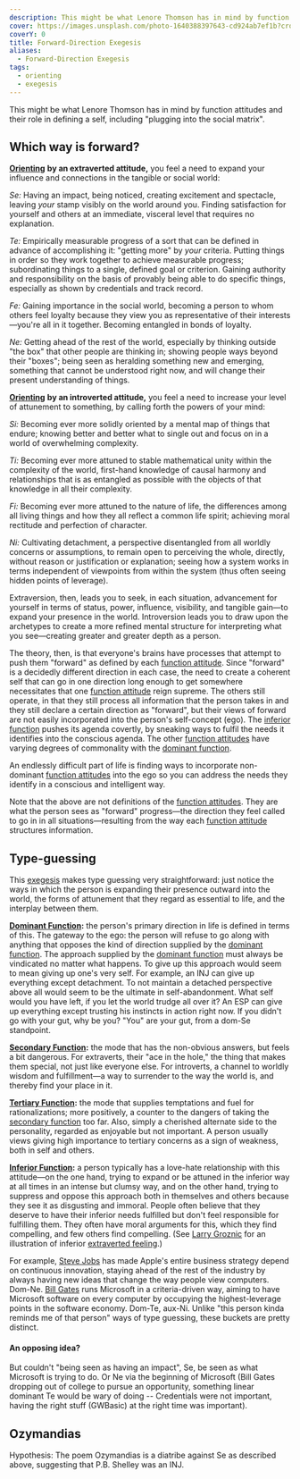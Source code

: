 ```yaml
---
description: This might be what Lenore Thomson has in mind by function attitudes and their role in defining a self, including "plugging into the social matrix".
cover: https://images.unsplash.com/photo-1640388397643-cd924ab7ef1b?crop=entropy&cs=srgb&fm=jpg&ixid=M3wxOTcwMjR8MHwxfHNlYXJjaHwxfHxtYXRyaXh8ZW58MHx8fHwxNzM4MDgxNjc1fDA&ixlib=rb-4.0.3&q=85
coverY: 0
title: Forward-Direction Exegesis
aliases:
  - Forward-Direction Exegesis
tags:
  - orienting
  - exegesis
---
```


This might be what Lenore Thomson has in mind by function attitudes and their role in defining a self, including "plugging into the social matrix".

## Which way is forward?

[**Orienting**](/wiki/sign-interpretation/orienting) **by an extraverted attitude,** you feel a need to expand your influence and connections in the tangible or social world:

_Se:_ Having an impact, being noticed, creating excitement and spectacle, leaving _your_ stamp visibly on the world around you. Finding satisfaction for yourself and others at an immediate, visceral level that requires no explanation.

_Te:_ Empirically measurable progress of a sort that can be defined in advance of accomplishing it: "getting more" by _your_ criteria. Putting things in order so they work together to achieve measurable progress; subordinating things to a single, defined goal or criterion. Gaining authority and responsibility on the basis of provably being able to do specific things, especially as shown by credentials and track record.

_Fe:_ Gaining importance in the social world, becoming a person to whom others feel loyalty because they view you as representative of their interests—you're all in it together. Becoming entangled in bonds of loyalty.

_Ne:_ Getting ahead of the rest of the world, especially by thinking outside "the box" that other people are thinking in; showing people ways beyond their "boxes"; being seen as heralding something new and emerging, something that cannot be understood right now, and will change their present understanding of things.

[**Orienting**](/wiki/sign-interpretation/orienting) **by an introverted attitude,** you feel a need to increase your level of attunement to something, by calling forth the powers of your mind:

_Si:_ Becoming ever more solidly oriented by a mental map of things that endure; knowing better and better what to single out and focus on in a world of overwhelming complexity.

_Ti:_ Becoming ever more attuned to stable mathematical unity within the complexity of the world, first-hand knowledge of causal harmony and relationships that is as entangled as possible with the objects of that knowledge in all their complexity.

_Fi:_ Becoming ever more attuned to the nature of life, the differences among all living things and how they all reflect a common life spirit; achieving moral rectitude and perfection of character.

_Ni:_ Cultivating detachment, a perspective disentangled from all worldly concerns or assumptions, to remain open to perceiving the whole, directly, without reason or justification or explanation; seeing how a system works in terms independent of viewpoints from within the system (thus often seeing hidden points of leverage).

Extraversion, then, leads you to seek, in each situation, advancement for yourself in terms of status, power, influence, visibility, and tangible gain—to expand your presence in the world. Introversion leads you to draw upon the archetypes to create a more refined mental structure for interpreting what you see—creating greater and greater depth as a person.

The theory, then, is that everyone's brains have processes that attempt to push them "forward" as defined by each [function attitude](/wiki/fundamentals/function-attitude). Since "forward" is a decidedly different direction in each case, the need to create a coherent self that can go in one direction long enough to get somewhere necessitates that one [function attitude](/wiki/fundamentals/function-attitude) reign supreme. The others still operate, in that they still process all information that the person takes in and they still declare a certain direction as "forward", but their views of forward are not easily incorporated into the person's self-concept (ego). The [inferior function](/wiki/inferior-function) pushes its agenda covertly, by sneaking ways to fulfil the needs it identifies into the conscious agenda. The other [function attitudes](/wiki/fundamentals/function-attitude) have varying degrees of commonality with the [dominant function](/wiki/dominant-function).

An endlessly difficult part of life is finding ways to incorporate non-dominant [function attitudes](/wiki/fundamentals/function-attitude) into the ego so you can address the needs they identify in a conscious and intelligent way.

Note that the above are not definitions of the [function attitudes](/wiki/fundamentals/function-attitude). They are what the person sees as "forward" progress—the direction they feel called to go in in all situations—resulting from the way each [function attitude](/wiki/fundamentals/function-attitude) structures information.

## Type-guessing

This [exegesis](/wiki/fundamentals/exegesis) makes type guessing very straightforward: just notice the ways in which the person is expanding their presence outward into the world, the forms of attunement that they regard as essential to life, and the interplay between them.

[**Dominant Function**](/wiki/dominant-function)**:** the person's primary direction in life is defined in terms of this. The gateway to the ego: the person will refuse to go along with anything that opposes the kind of direction supplied by the [dominant function](/wiki/dominant-function). The approach supplied by the [dominant function](/wiki/dominant-function) must always be vindicated no matter what happens. To give up this approach would seem to mean giving up one's very self. For example, an INJ can give up everything except detachment. To not maintain a detached perspective above all would seem to be the ultimate in self-abandonment. What self would you have left, if you let the world trudge all over it? An ESP can give up everything except trusting his instincts in action right now. If you didn't go with your gut, why be you? "You" are your gut, from a dom-Se standpoint.

[**Secondary Function**](/wiki/function-attitude/cognitive-stack/secondary-function)**:** the mode that has the non-obvious answers, but feels a bit dangerous. For extraverts, their "ace in the hole," the thing that makes them special, not just like everyone else. For introverts, a channel to worldly wisdom and fulfillment—a way to surrender to the way the world is, and thereby find your place in it.

[**Tertiary Function**](/wiki/function-attitude/cognitive-stack/tertiary-function)**:** the mode that supplies temptations and fuel for rationalizations; more positively, a counter to the dangers of taking the [secondary function](/wiki/function-attitude/cognitive-stack/secondary-function) too far. Also, simply a cherished alternate side to the personality, regarded as enjoyable but not important. A person usually views giving high importance to tertiary concerns as a sign of weakness, both in self and others.

[**Inferior Function**](/wiki/inferior-function)**:** a person typically has a love-hate relationship with this attitude—on the one hand, trying to expand or be attuned in the inferior way at all times in an intense but clumsy way, and on the other hand, trying to suppress and oppose this approach both in themselves and others because they see it as disgusting and immoral. People often believe that they deserve to have their inferior needs fulfilled but don't feel responsible for fulfilling them. They often have moral arguments for this, which they find compelling, and few others find compelling. (See [Larry Groznic](https://web.archive.org/web/20071014043330/http://greenlightwiki.com/lenore-exegesis/Larry_Groznic) for an illustration of inferior [extraverted feeling](/wiki/function-attitude/attitudes/extraverted-feeling).)

For example, [Steve Jobs](https://web.archive.org/web/20071014043330/http://greenlightwiki.com/lenore-exegesis/Steve_Jobs) has made Apple's entire business strategy depend on continuous innovation, staying ahead of the rest of the industry by always having new ideas that change the way people view computers. Dom-Ne. [Bill Gates](https://web.archive.org/web/20071014043330/http://greenlightwiki.com/lenore-exegesis/Bill_Gates) runs Microsoft in a criteria-driven way, aiming to have Microsoft software on every computer by occupying the highest-leverage points in the software economy. Dom-Te, aux-Ni. Unlike "this person kinda reminds me of that person" ways of type guessing, these buckets are pretty distinct.

#### An opposing idea?

But couldn't "being seen as having an impact", Se, be seen as what Microsoft is trying to do. Or Ne via the beginning of Microsoft (Bill Gates dropping out of college to pursue an opportunity, something linear dominant Te would be wary of doing -- Credentials were not important, having the right stuff (GWBasic) at the right time was important).

## Ozymandias

Hypothesis: The poem Ozymandias is a diatribe against Se as described above, suggesting that P.B. Shelley was an INJ.
